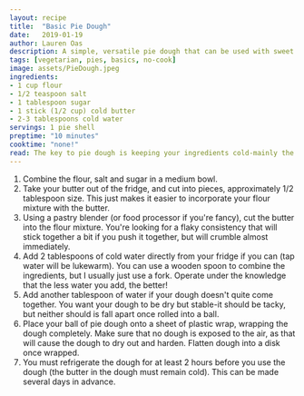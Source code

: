 ```yaml
---
layout: recipe
title:  "Basic Pie Dough"
date:   2019-01-19
author: Lauren Oas
description: A simple, versatile pie dough that can be used with sweet or savory fillings.
tags: [vegetarian, pies, basics, no-cook]
image: assets/PieDough.jpeg
ingredients:
- 1 cup flour
- 1/2 teaspoon salt
- 1 tablespoon sugar
- 1 stick (1/2 cup) cold butter
- 2-3 tablespoons cold water
servings: 1 pie shell
preptime: "10 minutes"
cooktime: "none!"
read: The key to pie dough is keeping your ingredients cold-mainly the butter. If the butter starts to warm up, it gets soft/greasy and your dough will have the wrong consistency. Also, when adding water, you want to add as little COLD water as possible-just enough to bind the dough together. This makes 1 pie shell, which is the bottom OR the top for a fruit pie-you will need to double the batch if you are making a pie that requires a top. This recipe can easily be doubled, but it's easier to work with single batches, so I recommend making each batch one at a time instead of making a larger batch and then trying to roll that out. </em></b>
---
```

1. Combine the flour, salt and sugar in a medium bowl.
2. Take your butter out of the fridge, and cut into pieces, approximately 1/2 tablespoon size. This just makes it easier to incorporate your flour mixture with the butter.
3. Using a pastry blender (or food processor if you're fancy), cut the butter into the flour mixture. You're looking for a flaky consistency that will stick together a bit if you push it together, but will crumble almost immediately.
4. Add 2 tablespoons of cold water directly from your fridge if you can (tap water will be lukewarm). You can use a wooden spoon to combine the ingredients, but I usually just use a fork. Operate under the knowledge that the less water you add, the better!
5. Add another tablespoon of water if your dough doesn't quite come together. You want your dough to be dry but stable-it should be tacky, but neither should is fall apart once rolled into a ball.
6. Place your ball of pie dough onto a sheet of plastic wrap, wrapping the dough completely. Make sure that no dough is exposed to the air, as that will cause the dough to dry out and harden. Flatten dough into a disk once wrapped.
7. You must refrigerate the dough for at least 2 hours before you use the dough (the butter in the dough must remain cold). This can be made several days in advance.